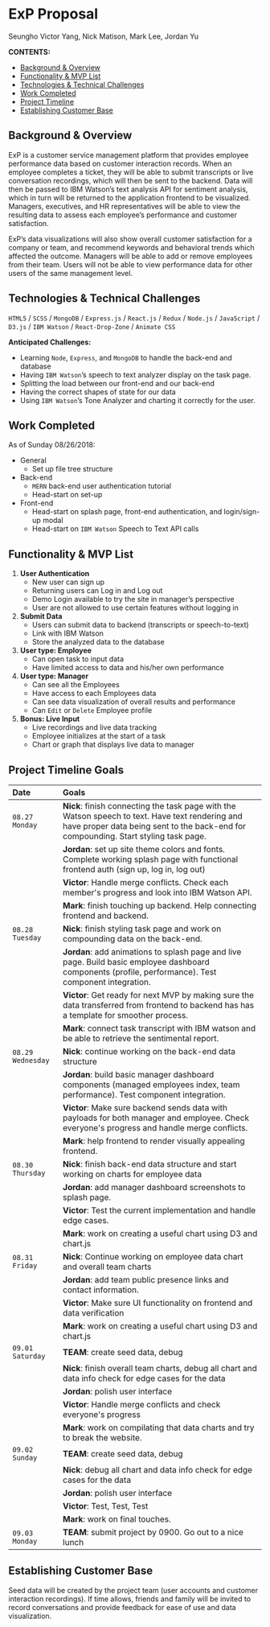 # ExP Proposal 

Seungho Victor Yang, Nick Matison, Mark Lee, Jordan Yu

__CONTENTS:__ 
- [Background & Overview](https://github.com/yang968/ExP#background--overview) 
- [Functionality & MVP List](https://github.com/yang968/ExP#functionality--mvp-list) 
- [Technologies & Technical Challenges](https://github.com/yang968/ExP#technologies--technical-challenges) 
- [Work Completed](https://github.com/yang968/ExP#work-completed)
- [Project Timeline](https://github.com/yang968/ExP#project-timeline-goals) 
- [Establishing Customer Base](https://github.com/yang968/ExP#establishing-customer-base) 


## Background & Overview

ExP is a customer service management platform that provides employee performance data based on customer interaction records. When an employee completes a ticket, they will be able to submit transcripts or live conversation recordings, which will then be sent to the backend. Data will then be passed to IBM Watson’s text analysis API for sentiment analysis, which in turn will be returned to the application frontend to be visualized. Managers, executives, and HR representatives will be able to view the resulting data to assess each employee’s performance and customer satisfaction. 

ExP’s data visualizations will also show overall customer satisfaction for a company or team, and recommend keywords and behavioral trends which affected the outcome. Managers will be able to add or remove employees from their team. Users will not be able to view performance data for other users of the same management level. 

## Technologies & Technical Challenges

`HTML5` / `SCSS` / `MongoDB` / `Express.js` / `React.js` / `Redux` / `Node.js` / `JavaScript` / `D3.js` / 
`IBM Watson` / `React-Drop-Zone` / `Animate CSS`

__Anticipated Challenges:__

- Learning `Node`, `Express`, and `MongoDB` to handle the back-end and database
- Having `IBM Watson`’s speech to text analyzer display on the task page.
- Splitting the load between our front-end and our back-end
- Having the correct shapes of state for our data
- Using `IBM Watson`’s Tone Analyzer and charting it correctly for the user.

## Work Completed

As of Sunday 08/26/2018: 
- General 
  - Set up file tree structure 
- Back-end 
  - `MERN` back-end user authentication tutorial 
  - Head-start on set-up  
- Front-end
  - Head-start on splash page, front-end authentication, and login/sign-up modal 
  - Head-start on `IBM Watson` Speech to Text API calls

## Functionality & MVP List

1. __User Authentication__
    - New user can sign up
    - Returning users can Log in and Log out
    - Demo Login available to try the site in manager’s perspective
    - User are not allowed to use certain features without logging in
2. __Submit Data__
    - Users can submit data to backend (transcripts or speech-to-text)
    - Link with IBM Watson
    - Store the analyzed data to the database
3. __User type: Employee__
    - Can open task to input data
    - Have limited access to data and his/her own performance
4. __User type: Manager__
    - Can see all the Employees
    - Have access to each Employees data
    - Can see data visualization of overall results and performance
    - Can `Edit` or `Delete` Employee profile
5. __Bonus: Live Input__
    - Live recordings and live data tracking
    - Employee initializes at the start of a task
    - Chart or graph that displays live data to manager

## Project Timeline Goals

| Date              | Goals                                
| :-----------      | :---------------------------------------     
| `08.27 Monday`    | __Nick__: finish connecting the task page with the Watson speech to text. Have text rendering and have proper data being sent to the back-end for compounding. Start styling task page.
|                   | __Jordan__: set up site theme colors and fonts. Complete working splash page with functional frontend auth (sign up, log in, log out)
|                   | __Victor__: Handle merge conflicts. Check each member's progress and look into IBM Watson API.
|                   | __Mark__:  finish touching up backend. Help connecting frontend and backend.
| `08.28 Tuesday`   | __Nick__: finish styling task page and work on compounding data on the back-end.
|                   | __Jordan__: add animations to splash page and live page. Build basic employee dashboard components (profile, performance). Test component integration. 
|                   | __Victor__: Get ready for next MVP by making sure the data transferred from frontend to backend has has a template for smoother process.
|                   | __Mark__: connect task transcript with IBM watson and be able to retrieve the sentimental report.
| `08.29 Wednesday` | __Nick__: continue working on the back-end data structure
|                   | __Jordan__: build basic manager dashboard components (managed employees index, team performance). Test component integration. 
|                   | __Victor__: Make sure backend sends data with payloads for both manager and employee. Check everyone's progress and handle merge conflicts.
|                   | __Mark__:  help frontend to render visually appealing frontend.
| `08.30 Thursday`  | __Nick__: finish back-end data structure and start working on charts for employee data
|                   | __Jordan__: add manager dashboard screenshots to splash page.
|                   | __Victor__: Test the current implementation and handle edge cases.
|                   | __Mark__:  work on creating a useful chart using D3 and chart.js
| `08.31 Friday`    | __Nick__: Continue working on employee data chart and overall team charts
|                   | __Jordan__: add team public presence links and contact information. 
|                   | __Victor__: Make sure UI functionality on frontend and data verification
|                   | __Mark__:  work on creating a useful chart using D3 and chart.js
| `09.01 Saturday`  | __TEAM__: create seed data, debug 
|                   | __Nick__: finish overall team charts, debug all chart and data info check for edge cases for the data
|                   | __Jordan__: polish user interface 
|                   | __Victor__: Handle merge conflicts and check everyone's progress
|                   | __Mark__:  work on compilating that data charts and try to break the website.
| `09.02 Sunday`    | __TEAM__: create seed data, debug 
|                   | __Nick__: debug all chart and data info check for edge cases for the data
|                   | __Jordan__: polish user interface 
|                   | __Victor__: Test, Test, Test
|                   | __Mark__: work on final touches.
| `09.03 Monday`    | __TEAM__: submit project by 0900. Go out to a nice lunch 


## Establishing Customer Base
Seed data will be created by the project team (user accounts and customer interaction recordings). If time allows, friends and family will be invited to record conversations and provide feedback for ease of use and data visualization. 
